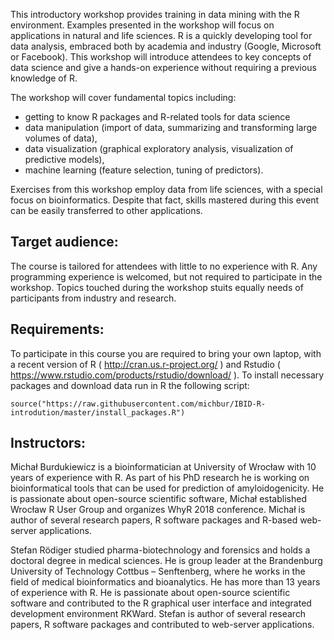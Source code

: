 This introductory workshop provides training in data mining with the R environment. Examples presented in the workshop will focus on applications in natural and life sciences. R is a quickly developing tool for data analysis, embraced both by academia and industry (Google, Microsoft or Facebook). This workshop will introduce attendees to key concepts of data science and give a hands-on experience without requiring a previous knowledge of R.

The workshop will cover fundamental topics including:

- getting to know R packages and R-related tools for data science
- data manipulation (import of data, summarizing and transforming large volumes of data),
- data visualization (graphical exploratory analysis, visualization of predictive models),
- machine learning (feature selection, tuning of predictors).

Exercises from this workshop employ data from life sciences, with a special focus on bioinformatics. Despite that fact, skills mastered during this event can be easily transferred to other applications. 

## Target audience:

The course is tailored for attendees with little to no experience with R. Any programming experience is welcomed, but not required to participate in the workshop. Topics touched during the workshop stuits equally needs of participants from industry and research.

## Requirements:

To participate in this course you are required to bring your own laptop, with a recent version of R ( http://cran.us.r-project.org/ ) and Rstudio ( https://www.rstudio.com/products/rstudio/download/ ). To install necessary packages and download data run in R the following script:

```
source("https://raw.githubusercontent.com/michbur/IBID-R-introdution/master/install_packages.R")
```

## Instructors:

Michał Burdukiewicz is a bioinformatician at University of Wrocław with 10 years of experience with R. As part of his PhD research he is working on bioinformatical tools that can be used for prediction of amyloidogenicity. He is passionate about open-source scientific software, Michał established Wrocław R User Group and organizes WhyR 2018 conference. Michał is author of several research papers, R software packages and R-based web-server applications.

Stefan Rödiger studied pharma-biotechnology and forensics and holds a doctoral degree in medical sciences. He is group leader at the Brandenburg University of Technology Cottbus – Senftenberg, where he works in the field of medical bioinformatics and bioanalytics. He has more than 13 years of experience with R. He is passionate about open-source scientific software and contributed to the R graphical user interface and integrated development environment RKWard. Stefan is author of several research papers, R software packages and contributed to web-server applications.
